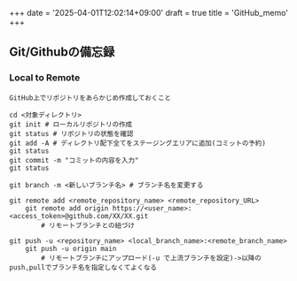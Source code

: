 +++
date = '2025-04-01T12:02:14+09:00'
draft = true
title = 'GitHub_memo'
+++
## Git/Githubの備忘録

### Local to Remote

```
GitHub上でリポジトリをあらかじめ作成しておくこと

cd <対象ディレクトリ>
git init # ローカルリポジトリの作成
git status # リポジトリの状態を確認
git add -A # ディレクトリ配下全てをステージングエリアに追加(コミットの予約)
git status
git commit -m "コミットの内容を入力"
git status

git branch -m <新しいブランチ名> # ブランチ名を変更する

git remote add <remote_repository_name> <remote_repository_URL>
	git remote add origin https://<user_name>:<access_token>@github.com/XX/XX.git
		# リモートブランチとの紐づけ

git push -u <repository_name> <local_branch_name>:<remote_branch_name>
	git push -u origin main
		# リモートブランチにアップロード(-u で上流ブランチを設定)->以降のpush,pullでブランチ名を指定しなくてよくなる
```
